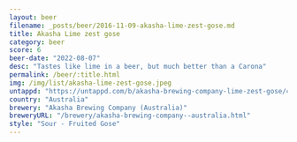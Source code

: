 ```yaml
---
layout: beer
filename: _posts/beer/2016-11-09-akasha-lime-zest-gose.md
title: Akasha Lime zest gose
category: beer
score: 6
beer-date: "2022-08-07"
desc: "Tastes like lime in a beer, but much better than a Carona"
permalink: /beer/:title.html
img: /img/list/akasha-lime-zest-gose.jpeg
untappd: "https://untappd.com/b/akasha-brewing-company-lime-zest-gose/4667134"
country: "Australia"
brewery: "Akasha Brewing Company (Australia)"
breweryURL: "/brewery/akasha-brewing-company--australia.html"
style: "Sour - Fruited Gose"
---
```


